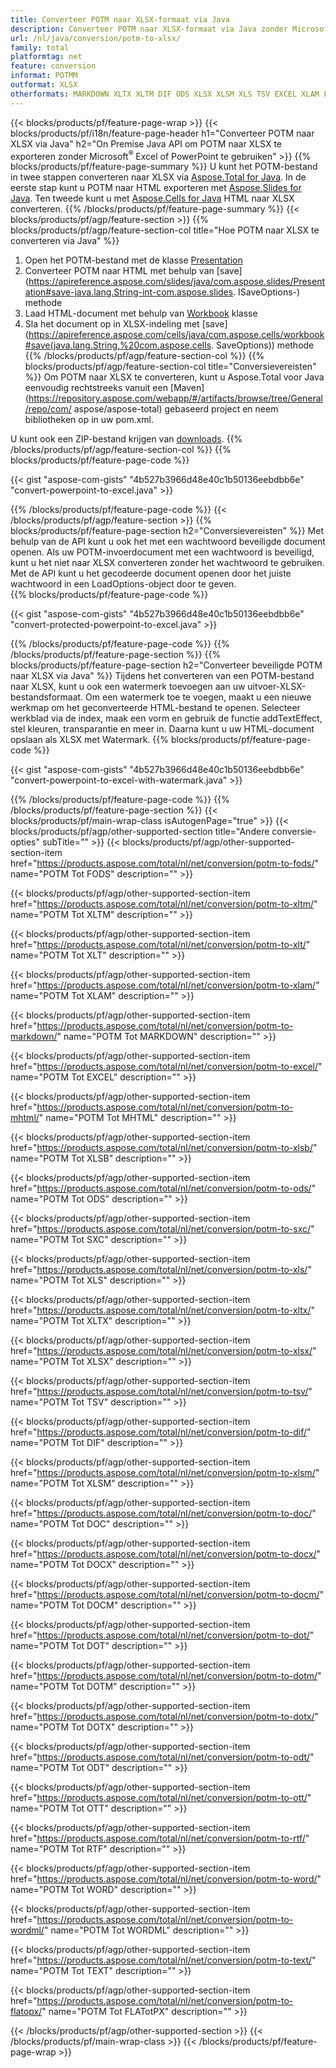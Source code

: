 ```yaml
---
title: Converteer POTM naar XLSX-formaat via Java
description: Converteer POTM naar XLSX-formaat via Java zonder Microsoft Excel of PowerPoint te gebruiken
url: /nl/java/conversion/potm-to-xlsx/
family: total
platformtag: net
feature: conversion
informat: POTMM
outformat: XLSX
otherformats: MARKDOWN XLTX XLTM DIF ODS XLSX XLSM XLS TSV EXCEL XLAM FODS SXC MHTML XLT XLSB DOC DOCX DOCM DOT DOTM DOTX ODT OTT RTF WORD WORDML TEXT FLATOPX
---
```

{{< blocks/products/pf/feature-page-wrap >}}
{{< blocks/products/pf/i18n/feature-page-header h1="Converteer POTM naar XLSX via Java" h2="On Premise Java API om POTM naar XLSX te exporteren zonder Microsoft<sup>&reg;</sup> Excel of PowerPoint te gebruiken" >}}
{{% blocks/products/pf/feature-page-summary %}}
U kunt het POTM-bestand in twee stappen converteren naar XLSX via [Aspose.Total for Java](https://products.aspose.com/total/java/). In de eerste stap kunt u POTM naar HTML exporteren met [Aspose.Slides for Java](https://products.aspose.com/slides/java/). Ten tweede kunt u met [Aspose.Cells for Java](https://products.aspose.com/cells/java/) HTML naar XLSX converteren.
{{% /blocks/products/pf/feature-page-summary  %}}
{{< blocks/products/pf/agp/feature-section >}}
{{% blocks/products/pf/agp/feature-section-col title="Hoe POTM naar XLSX te converteren via Java" %}}
1. Open het POTM-bestand met de klasse [Presentation](https://apireference.aspose.com/slides/java/com.aspose.slides/Presentation)
2. Converteer POTM naar HTML met behulp van [save](https://apireference.aspose.com/slides/java/com.aspose.slides/Presentation#save-java.lang.String-int-com.aspose.slides. ISaveOptions-) methode
3. Laad HTML-document met behulp van [Workbook](https://apireference.aspose.com/cells/java/com.aspose.cells/Workbook) klasse
4. Sla het document op in XLSX-indeling met [save](https://apireference.aspose.com/cells/java/com.aspose.cells/workbook#save(java.lang.String,%20com.aspose.cells. SaveOptions)) methode
{{% /blocks/products/pf/agp/feature-section-col %}}
{{% blocks/products/pf/agp/feature-section-col title="Conversievereisten" %}}
Om POTM naar XLSX te converteren, kunt u Aspose.Total voor Java eenvoudig rechtstreeks vanuit een [Maven](https://repository.aspose.com/webapp/#/artifacts/browse/tree/General/repo/com/ aspose/aspose-total) gebaseerd project en neem bibliotheken op in uw pom.xml.

U kunt ook een ZIP-bestand krijgen van [downloads](https://downloads.aspose.com/total/java).
{{% /blocks/products/pf/agp/feature-section-col %}}
{{% blocks/products/pf/feature-page-code %}}

{{< gist "aspose-com-gists" "4b527b3966d48e40c1b50136eebdbb6e" "convert-powerpoint-to-excel.java" >}}

{{% /blocks/products/pf/feature-page-code %}}
{{< /blocks/products/pf/agp/feature-section >}}
{{% blocks/products/pf/feature-page-section  h2="Conversievereisten" %}}
Met behulp van de API kunt u ook het met een wachtwoord beveiligde document openen. Als uw POTM-invoerdocument met een wachtwoord is beveiligd, kunt u het niet naar XLSX converteren zonder het wachtwoord te gebruiken. Met de API kunt u het gecodeerde document openen door het juiste wachtwoord in een LoadOptions-object door te geven.  
{{% blocks/products/pf/feature-page-code %}}

{{< gist "aspose-com-gists" "4b527b3966d48e40c1b50136eebdbb6e" "convert-protected-powerpoint-to-excel.java" >}}
{{% /blocks/products/pf/feature-page-code  %}}
{{% /blocks/products/pf/feature-page-section %}}
{{% blocks/products/pf/feature-page-section  h2="Converteer beveiligde POTM naar XLSX via Java" %}}
Tijdens het converteren van een POTM-bestand naar XLSX, kunt u ook een watermerk toevoegen aan uw uitvoer-XLSX-bestandsformaat. Om een watermerk toe te voegen, maakt u een nieuwe werkmap om het geconverteerde HTML-bestand te openen. Selecteer werkblad via de index, maak een vorm en gebruik de functie addTextEffect, stel kleuren, transparantie en meer in. Daarna kunt u uw HTML-document opslaan als XLSX met Watermark. 
{{% blocks/products/pf/feature-page-code %}}

{{< gist "aspose-com-gists" "4b527b3966d48e40c1b50136eebdbb6e" "convert-powerpoint-to-excel-with-watermark.java" >}}
{{% /blocks/products/pf/feature-page-code  %}}
{{% /blocks/products/pf/feature-page-section %}}
{{< blocks/products/pf/main-wrap-class isAutogenPage="true" >}}
{{< blocks/products/pf/agp/other-supported-section title="Andere conversie-opties" subTitle="" >}}
{{< blocks/products/pf/agp/other-supported-section-item href="https://products.aspose.com/total/nl/net/conversion/potm-to-fods/" name="POTM Tot FODS" description="" >}}

{{< blocks/products/pf/agp/other-supported-section-item href="https://products.aspose.com/total/nl/net/conversion/potm-to-xltm/" name="POTM Tot XLTM" description="" >}}

{{< blocks/products/pf/agp/other-supported-section-item href="https://products.aspose.com/total/nl/net/conversion/potm-to-xlt/" name="POTM Tot XLT" description="" >}}

{{< blocks/products/pf/agp/other-supported-section-item href="https://products.aspose.com/total/nl/net/conversion/potm-to-xlam/" name="POTM Tot XLAM" description="" >}}

{{< blocks/products/pf/agp/other-supported-section-item href="https://products.aspose.com/total/nl/net/conversion/potm-to-markdown/" name="POTM Tot MARKDOWN" description="" >}}

{{< blocks/products/pf/agp/other-supported-section-item href="https://products.aspose.com/total/nl/net/conversion/potm-to-excel/" name="POTM Tot EXCEL" description="" >}}

{{< blocks/products/pf/agp/other-supported-section-item href="https://products.aspose.com/total/nl/net/conversion/potm-to-mhtml/" name="POTM Tot MHTML" description="" >}}

{{< blocks/products/pf/agp/other-supported-section-item href="https://products.aspose.com/total/nl/net/conversion/potm-to-xlsb/" name="POTM Tot XLSB" description="" >}}

{{< blocks/products/pf/agp/other-supported-section-item href="https://products.aspose.com/total/nl/net/conversion/potm-to-ods/" name="POTM Tot ODS" description="" >}}

{{< blocks/products/pf/agp/other-supported-section-item href="https://products.aspose.com/total/nl/net/conversion/potm-to-sxc/" name="POTM Tot SXC" description="" >}}

{{< blocks/products/pf/agp/other-supported-section-item href="https://products.aspose.com/total/nl/net/conversion/potm-to-xls/" name="POTM Tot XLS" description="" >}}

{{< blocks/products/pf/agp/other-supported-section-item href="https://products.aspose.com/total/nl/net/conversion/potm-to-xltx/" name="POTM Tot XLTX" description="" >}}

{{< blocks/products/pf/agp/other-supported-section-item href="https://products.aspose.com/total/nl/net/conversion/potm-to-xlsx/" name="POTM Tot XLSX" description="" >}}

{{< blocks/products/pf/agp/other-supported-section-item href="https://products.aspose.com/total/nl/net/conversion/potm-to-tsv/" name="POTM Tot TSV" description="" >}}

{{< blocks/products/pf/agp/other-supported-section-item href="https://products.aspose.com/total/nl/net/conversion/potm-to-dif/" name="POTM Tot DIF" description="" >}}

{{< blocks/products/pf/agp/other-supported-section-item href="https://products.aspose.com/total/nl/net/conversion/potm-to-xlsm/" name="POTM Tot XLSM" description="" >}}

{{< blocks/products/pf/agp/other-supported-section-item href="https://products.aspose.com/total/nl/net/conversion/potm-to-doc/" name="POTM Tot DOC" description="" >}}

{{< blocks/products/pf/agp/other-supported-section-item href="https://products.aspose.com/total/nl/net/conversion/potm-to-docx/" name="POTM Tot DOCX" description="" >}}

{{< blocks/products/pf/agp/other-supported-section-item href="https://products.aspose.com/total/nl/net/conversion/potm-to-docm/" name="POTM Tot DOCM" description="" >}}

{{< blocks/products/pf/agp/other-supported-section-item href="https://products.aspose.com/total/nl/net/conversion/potm-to-dot/" name="POTM Tot DOT" description="" >}}

{{< blocks/products/pf/agp/other-supported-section-item href="https://products.aspose.com/total/nl/net/conversion/potm-to-dotm/" name="POTM Tot DOTM" description="" >}}

{{< blocks/products/pf/agp/other-supported-section-item href="https://products.aspose.com/total/nl/net/conversion/potm-to-dotx/" name="POTM Tot DOTX" description="" >}}

{{< blocks/products/pf/agp/other-supported-section-item href="https://products.aspose.com/total/nl/net/conversion/potm-to-odt/" name="POTM Tot ODT" description="" >}}

{{< blocks/products/pf/agp/other-supported-section-item href="https://products.aspose.com/total/nl/net/conversion/potm-to-ott/" name="POTM Tot OTT" description="" >}}

{{< blocks/products/pf/agp/other-supported-section-item href="https://products.aspose.com/total/nl/net/conversion/potm-to-rtf/" name="POTM Tot RTF" description="" >}}

{{< blocks/products/pf/agp/other-supported-section-item href="https://products.aspose.com/total/nl/net/conversion/potm-to-word/" name="POTM Tot WORD" description="" >}}

{{< blocks/products/pf/agp/other-supported-section-item href="https://products.aspose.com/total/nl/net/conversion/potm-to-wordml/" name="POTM Tot WORDML" description="" >}}

{{< blocks/products/pf/agp/other-supported-section-item href="https://products.aspose.com/total/nl/net/conversion/potm-to-text/" name="POTM Tot TEXT" description="" >}}

{{< blocks/products/pf/agp/other-supported-section-item href="https://products.aspose.com/total/nl/net/conversion/potm-to-flatopx/" name="POTM Tot FLATotPX" description="" >}}


{{< /blocks/products/pf/agp/other-supported-section >}}
{{< /blocks/products/pf/main-wrap-class >}}
{{< /blocks/products/pf/feature-page-wrap >}}